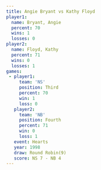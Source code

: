 ```yaml
---
title: Angie Bryant vs Kathy Floyd
player1:             
  name: Bryant, Angie
  percent: 70        
  wins: 1            
  losses: 0          
player2:             
  name: Floyd, Kathy 
  percent: 71        
  wins: 0            
  losses: 1          
games:
 - player1:         
     team: 'NS'     
     position: Third
     percent: 70    
     win: 1         
     loss: 0        
   player2:          
     team: 'NB'      
     position: Fourth
     percent: 71     
     win: 0          
     loss: 1         
   event: Hearts       
   year: 1998          
   draw: Round Robin(9)
   score: NS 7 - NB 4  
---
```

